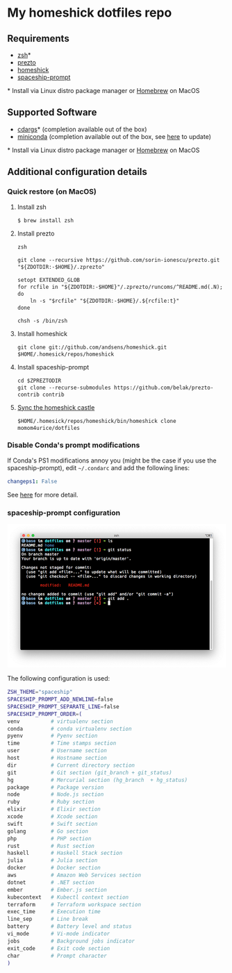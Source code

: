 # My homeshick dotfiles repo

## Requirements

- [zsh](www.zsh.org)*
- [prezto](https://github.com/sorin-ionescu/prezto)
- [homeshick](https://github.com/andsens/homeshick)
- [spaceship-prompt](https://github.com/denysdovhan/spaceship-prompt)

\* Install via Linux distro package manager or [Homebrew](https://brew.sh) on MacOS

## Supported Software

- [cdargs](http://www.skamphausen.de/cgi-bin/ska/CDargs)* (completion available out of the box)
- [miniconda](https://docs.conda.io/en/latest/miniconda.html) (completion available out of the box, see [here](https://github.com/esc/conda-zsh-completion) to update)

\* Install via Linux distro package manager or [Homebrew](https://brew.sh) on MacOS

## Additional configuration details

### Quick restore (on MacOS)

1. Install zsh
   ```
   $ brew install zsh
   ```
2. Install prezto
   ```
   zsh
   ```
   ```
   git clone --recursive https://github.com/sorin-ionescu/prezto.git "${ZDOTDIR:-$HOME}/.zprezto"
   ```
   ```
   setopt EXTENDED_GLOB
   for rcfile in "${ZDOTDIR:-$HOME}"/.zprezto/runcoms/^README.md(.N); do
       ln -s "$rcfile" "${ZDOTDIR:-$HOME}/.${rcfile:t}"
   done
   ```
   ```
   chsh -s /bin/zsh
   ```
3. Install homeshick
   ```
   git clone git://github.com/andsens/homeshick.git $HOME/.homesick/repos/homeshick
   ```
4. Install spaceship-prompt
   ```
   cd $ZPREZTODIR
   git clone --recurse-submodules https://github.com/belak/prezto-contrib contrib
   ```
5. [Sync the homeshick castle](https://github.com/andsens/homeshick/wiki/Tutorials#adding-other-machines)
   ```
   $HOME/.homesick/repos/homeshick/bin/homeshick clone momom4urice/dotfiles
   ```

### Disable Conda's prompt modifications

If Conda's PS1 modifications annoy you (might be the case if you use the spaceship-prompt), edit `~/.condarc` and add the following lines:
```yaml
changeps1: False
```
See [here](https://conda.io/projects/conda/en/latest/user-guide/configuration/use-condarc.html#change-command-prompt-changeps1) for more detail.

### spaceship-prompt configuration

![Prompt](prompt.png)

The following configuration is used:
```bash
ZSH_THEME="spaceship"
SPACESHIP_PROMPT_ADD_NEWLINE=false
SPACESHIP_PROMPT_SEPARATE_LINE=false
SPACESHIP_PROMPT_ORDER=(
venv          # virtualenv section
conda         # conda virtualenv section
pyenv         # Pyenv section
time          # Time stamps section
user          # Username section
host          # Hostname section
dir           # Current directory section
git           # Git section (git_branch + git_status)
hg            # Mercurial section (hg_branch  + hg_status)
package       # Package version
node          # Node.js section
ruby          # Ruby section
elixir        # Elixir section
xcode         # Xcode section
swift         # Swift section
golang        # Go section
php           # PHP section
rust          # Rust section
haskell       # Haskell Stack section
julia         # Julia section
docker        # Docker section
aws           # Amazon Web Services section
dotnet        # .NET section
ember         # Ember.js section
kubecontext   # Kubectl context section
terraform     # Terraform workspace section
exec_time     # Execution time
line_sep      # Line break
battery       # Battery level and status
vi_mode       # Vi-mode indicator
jobs          # Background jobs indicator
exit_code     # Exit code section
char          # Prompt character
)
```
